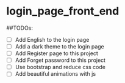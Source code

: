 # login_page_front_end

##TODOs:
- [ ] Add English to the login page
- [ ] Add a dark theme to the login page
- [ ] Add Register page to this project
- [ ] Add Forget password to this project
- [ ] Use bootstrap and reduce css code
- [ ] Add beautiful animations with js
